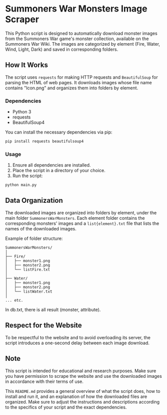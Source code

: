 # Summoners War Monsters Image Scraper

This Python script is designed to automatically download monster images from the Summoners War game's monster collection, available on the Summoners War Wiki. The images are categorized by element (Fire, Water, Wind, Light, Dark) and saved in corresponding folders.

## How It Works

The script uses `requests` for making HTTP requests and `BeautifulSoup` for parsing the HTML of web pages. It downloads images whose file name contains "Icon.png" and organizes them into folders by element.

### Dependencies

- Python 3
- requests
- BeautifulSoup4

You can install the necessary dependencies via pip:

```bash
pip install requests beautifulsoup4
```

### Usage

1. Ensure all dependencies are installed.
2. Place the script in a directory of your choice.
3. Run the script:

```bash
python main.py
```

## Data Organization

The downloaded images are organized into folders by element, under the main folder `SummonersWarMonsters`. Each element folder contains the corresponding monsters' images and a `list{element}.txt` file that lists the names of the downloaded images.

Example of folder structure:

```
SummonersWarMonsters/
│
├── Fire/
│   ├── monster1.png
│   ├── monster2.png
│   └── listFire.txt
│
├── Water/
│   ├── monster1.png
│   ├── monster2.png
│   └── listWater.txt
│
... etc.
```

In db.txt, there is all result (monster, attribute).

## Respect for the Website

To be respectful to the website and to avoid overloading its server, the script introduces a one-second delay between each image download.

## Note

This script is intended for educational and research purposes. Make sure you have permission to scrape the website and use the downloaded images in accordance with their terms of use.


This `README.md` provides a general overview of what the script does, how to install and run it, and an explanation of how the downloaded files are organized. 
Make sure to adjust the instructions and descriptions according to the specifics of your script and the exact dependencies.
